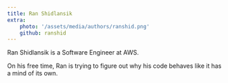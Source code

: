 ```yaml
---
title: Ran Shidlansik
extra:
    photo: '/assets/media/authors/ranshid.png'
    github: ranshid
---
```


Ran Shidlansik is a Software Engineer at AWS. 

On his free time, Ran is trying to figure out why his code behaves like it has a mind of its own.
